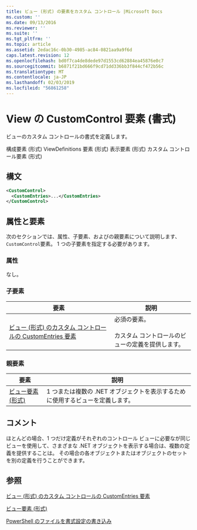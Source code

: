 ```yaml
---
title: ビュー (形式) の要素をカスタム コントロール |Microsoft Docs
ms.custom: ''
ms.date: 09/13/2016
ms.reviewer: ''
ms.suite: ''
ms.tgt_pltfrm: ''
ms.topic: article
ms.assetid: 2edac16c-0b30-4985-ac84-0821aa9a9f6d
caps.latest.revision: 12
ms.openlocfilehash: bd0f7ca4de8dede97d1553cd62884ea45876e0c7
ms.sourcegitcommit: b6871f21bd666f9cd71dd336bb3f844cf472b56c
ms.translationtype: MT
ms.contentlocale: ja-JP
ms.lasthandoff: 02/03/2019
ms.locfileid: "56861258"
---
```

# <a name="customcontrol-element-for-view-format"></a>View の CustomControl 要素 (書式)

ビューのカスタム コントロールの書式を定義します。

構成要素 (形式) ViewDefinitions 要素 (形式) 表示要素 (形式) カスタム コントロール要素 (形式)

## <a name="syntax"></a>構文

```xml
<CustomControl>
  <CustomEntries>...</CustomEntries>
</CustomControl>
```

## <a name="attributes-and-elements"></a>属性と要素

次のセクションでは、属性、子要素、およびの親要素について説明します、`CustomControl`要素。 1 つの子要素を指定する必要があります。

### <a name="attributes"></a>属性

なし。

### <a name="child-elements"></a>子要素

|要素|説明|
|-------------|-----------------|
|[ビュー (形式) のカスタム コントロールの CustomEntries 要素](./customentries-element-for-customcontrol-for-view-format.md)|必須の要素。<br /><br /> カスタム コントロールのビューの定義を提供します。|

### <a name="parent-elements"></a>親要素

|要素|説明|
|-------------|-----------------|
|[ビュー要素 (形式)](./view-element-format.md)|1 つまたは複数の .NET オブジェクトを表示するために使用するビューを定義します。|

## <a name="remarks"></a>コメント

ほとんどの場合、1 つだけ定義がそれぞれのコントロール ビューに必要なが同じビューを使用して、さまざまな .NET オブジェクトを表示する場合は、複数の定義を提供することは。 その場合の各オブジェクトまたはオブジェクトのセットを別の定義を行うことができます。

## <a name="see-also"></a>参照

[ビュー (形式) のカスタム コントロールの CustomEntries 要素](./customentries-element-for-customcontrol-for-view-format.md)

[ビュー要素 (形式)](./view-element-format.md)

[PowerShell のファイルを書式設定の書き込み](./writing-a-powershell-formatting-file.md)
